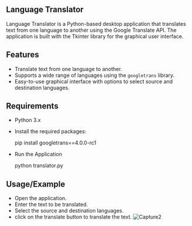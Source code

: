 
## Language Translator
Language Translator is a Python-based desktop application that translates text from one language to another using the Google Translate API. The application is built with the Tkinter library for the graphical user interface.





## Features

- Translate text from one language to another.
- Supports a wide range of languages using the `googletrans` library.
- Easy-to-use graphical interface with options to select source and destination languages.




## Requirements

- Python 3.x
- Install the required packages:
 
   pip install googletrans==4.0.0-rc1
- Run the Application

   python translator.py

## Usage/Example
- Open the application.
- Enter the text to be translated.
- Select the source and destination languages.
- click on the translate button to translate the text.
  ![Capture2](https://github.com/Dheeraj-Rawat/Language-Translator/assets/141765900/df9ddcc3-f0a8-45d2-9bdb-586834bf27f2)

